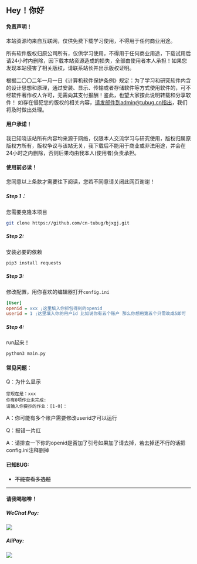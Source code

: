 ## Hey！你好

#### 免责声明！

本站资源均来自互联网，仅供免费下载学习使用，不得用于任何商业用途。

所有软件版权归原公司所有，仅供学习使用，不得用于任何商业用途，下载试用后请24小时内删除，因下载本站资源造成的损失，全部由使用者本人承担！如果您发现本站侵害了相关版权，请联系站长并出示版权证明。

根据二〇〇二年一月一日《计算机软件保护条例》规定：为了学习和研究软件内含的设计思想和原理，通过安装、显示、传输或者存储软件等方式使用软件的，可不经软件著作权人许可，无需向其支付报酬！鉴此，也望大家按此说明转载和分享软件！ 如存在侵犯您的版权的相关内容，请发邮件到admin@tubug.cn指出，我们将及时做出处理。

#### 用户承诺！

我已知晓该站所有内容均来源于网络，仅限本人交流学习与研究使用，版权归属原版权方所有，版权争议与该站无关，我下载后不能用于商业或非法用途，并会在24小时之内删除，否则后果均由我本人(使用者)负责承担。

#### 使用前必读！

您同意以上条款才需要往下阅读，您若不同意请关闭此网页谢谢！

##### Step 1：

您需要克隆本项目

```bash
git clone https://github.com/cn-tubug/bjxgj.git
```

##### Step 2:

安装必要的依赖

```bash
pip3 install requests
```

##### Step 3:

修改配置，用你喜欢的编辑器打开`config.ini`

```ini
[User]
openid = xxx ;这里填入你抓包得到的openid
userid = 1 ;这里填入你的用户id 比如说你有五个账户 那么你想用第五个只需改成5即可
```

##### Step 4:

run起来！

```bash
python3 main.py
```

#### 常见问题：

Q：为什么显示

```
您现在是：xxx
你有0项作业未完成:
请输入你要抄的作业：[1-0]：
```

A：你可能有多个账户需要修改userid才可以运行

Q：报错一片红

A：请排查一下你的openid是否加了引号如果加了请去掉，若去掉还不行的话把config.ini注释删掉

#### 已知BUG:

- ~~不能查看多选题~~

------



#### 请我喝咖啡！

##### WeChat Pay:

![](https://facebady.oss-cn-shanghai.aliyuncs.com/WeChat.png)

##### AliPay:

![](https://facebady.oss-cn-shanghai.aliyuncs.com/Alipay.png)
